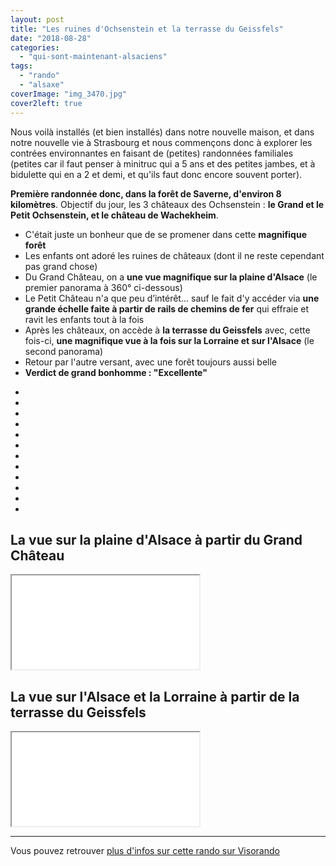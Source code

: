 ```yaml
---
layout: post
title: "Les ruines d'Ochsenstein et la terrasse du Geissfels"
date: "2018-08-28"
categories: 
  - "qui-sont-maintenant-alsaciens"
tags: 
  - "rando"
  - "alsaxe"
coverImage: "img_3470.jpg"
cover2left: true
---
```


Nous voilà installés (et bien installés) dans notre nouvelle maison, et dans notre nouvelle vie à Strasbourg et nous commençons donc à explorer les contrées environnantes en faisant de (petites) randonnées familiales (petites car il faut penser à minitruc qui a 5 ans et des petites jambes, et à bidulette qui en a 2 et demi, et qu'ils faut donc encore souvent porter).

**Première randonnée donc, dans la forêt de Saverne, d'environ 8 kilomètres**. Objectif du jour, les 3 châteaux des Ochsenstein : **le Grand et le Petit Ochsenstein, et le château de Wachekheim**.

- C'était juste un bonheur que de se promener dans cette **magnifique forêt**
- Les enfants ont adoré les ruines de châteaux (dont il ne reste cependant pas grand chose)
- Du Grand Château, on a **une vue magnifique sur la plaine d'Alsace** (le premier panorama à 360° ci-dessous)
- Le Petit Château n'a que peu d’intérêt... sauf le fait d'y accéder via **une grande échelle faite à partir de rails de chemins de fer** qui effraie et ravit les enfants tout à la fois
- Après les châteaux, on accède à **la terrasse du Geissfels** avec, cette fois-ci, **une magnifique vue à la fois sur la Lorraine et sur l'Alsace** (le second panorama)
- Retour par l'autre versant, avec une forêt toujours aussi belle
- **Verdict de grand bonhomme : "Excellente"**


<div id="jardin-slider" class="splide">
<div class="splide__track">
<ul class="splide__list">
<li class="splide__slide"><img src="/images/2019/08/Ochsenstein/BjboDZcyQdaUcOu5rM9Ziw.jpg" alt=""></li>
<li class="splide__slide"><img src="/images/2019/08/Ochsenstein/WIkYKXyrSqqHkzEM44a3jw.jpg" alt=""></li>
<li class="splide__slide"><img src="/images/2019/08/Ochsenstein/Xdww51JSLkDkL6Hrgjg.jpg" alt=""></li>
<li class="splide__slide"><img src="/images/2019/08/Ochsenstein/FOgPn6uOQiSSfSFen0C6eA-e1535488697446.jpg" alt=""></li>
<li class="splide__slide"><img src="/images/2019/08/Ochsenstein/img_3376.jpg" alt=""></li>
<li class="splide__slide"><img src="/images/2019/08/Ochsenstein/6FaDCWAcQW6iCh1w7N8XXQ.jpg" alt=""></li>
<li class="splide__slide"><img src="/images/2019/08/Ochsenstein/NvGOO5FsQEWkP3LEedhL7w-e1535488678855.jpg" alt=""></li>
<li class="splide__slide"><img src="/images/2019/08/Ochsenstein/4HDSUl9nSFKBX0UnQlbFtA-e1535488662313.jpg" alt=""></li>
<li class="splide__slide"><img src="/images/2019/08/Ochsenstein/rmWHXCgVQMOi9u8IXsMVQ.jpg" alt=""></li>
<li class="splide__slide"><img src="/images/2019/08/Ochsenstein/Q72nwFpQQ3KHSZheNBIYA-e1535488643157.jpg" alt=""></li>
<li class="splide__slide"><img src="/images/2019/08/Ochsenstein/RnrtS69LRBi2cm3uBY6KDg-e1535490590688.jpg" alt=""></li>
<li class="splide__slide"><img src="/images/2019/08/Ochsenstein/bvXmXoyeScGbmgErQCOlJQ.jpg" alt=""></li>
</ul>
</div>
</div>

## La vue sur la plaine d'Alsace à partir du Grand Château

<div class="vrview"><iframe allowfullscreen src="/pannellum/pannellum.htm#panorama=/images/2019/02/Ochsenstein/img_3470.jpg&amp;autoLoad=true"></iframe></div>

## La vue sur l'Alsace et la Lorraine à partir de la terrasse du Geissfels

<div class="vrview"><iframe allowfullscreen src="/pannellum/pannellum.htm#panorama=/images/2019/08/Ochsenstein/img_3469.jpg&amp;autoLoad=true"></iframe></div>

* * *

Vous pouvez retrouver [plus d'infos sur cette rando sur Visorando](https://www.visorando.com/randonnee-la-hoube-geisfels-ochsenstein/)

<script src="/pannellum/pannellum.js"></script>
<link rel="stylesheet" href="/pannellum/pannellum.css">
